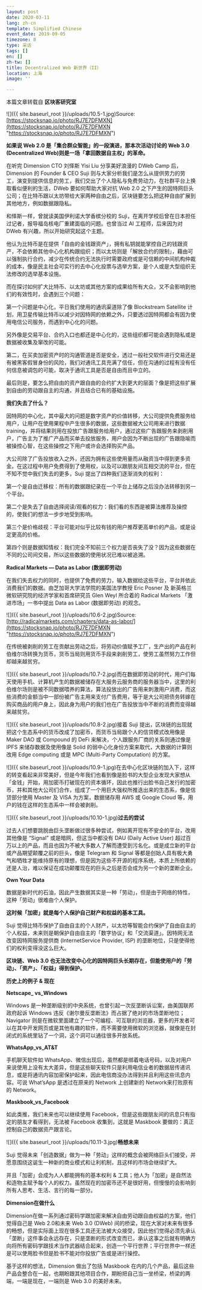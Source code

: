 ```yaml
---
layout: post
date: 2020-03-11
lang: zh-cn
template: Simplified Chinese
event_date: 2019-09-05
timezone: 8
type: 采访
tags: []
en: []
zh-tw: []
title: Decentralized Web 新世界（II）
location: 上海
image: ''

---
```

本篇文章转载自 **区块客研究室**

![]({{ site.baseurl_root }}/uploads/10.5-1.jpg)Source: [https://stocksnap.io/photo/RJ7E7DFMXN](https://stocksnap.io/photo/RJ7E7DFMXN "https://stocksnap.io/photo/RJ7E7DFMXN")

**如果说 Web 2.0 是「集合群众智能」的一段演进，那本次活动讨论的 Web 3.0 (Decentralized Web)则是一场「拿回数据自主权」的革命。**

在听完 Dimension CTO 刘怿斯 Yisi Liu 分享美好浪漫的 DWeb Camp 后，Dimension 的 Founder & CEO Suji 则与大家分析我们是怎么从提供劳力的劳工，演变到提供信息的劳工，我们交出了个人隐私与免费劳动力，在社群平台上换取看似便利的生活，DWeb 要如何帮助大家对抗 Web 2.0 之下产生的因特网巨头公司；在比特币跟以太坊带给大家两种自由之后，区块链要怎么把这种自由扩展到其他地方，例如数据跟隐私。

和怿斯一样，曾就读美国伊利诺大学香槟分校的 Suji，在离开学校后曾在日本担任过记者，报导福岛核电厂重建面临的问题。也曾当过 AI 工程师，后来因为对 DWeb 有兴趣，所以开始研究起这个主题。

他认为比特币是在提供「自由的金钱跟资产」，拥有私钥就能掌控自己的钱跟资产，不会依赖其他中心化机构跟组织；而以太坊则是「解放合约的限制」，藉由可以强制执行合约，减少在传统合约无法执行时需要政府或是可信赖的中间机构仲裁的成本，像是民主社会可实行的去中心化投票与选举方案，是个人或是大型组织无法修改的选举基本设施。

而在探讨如何扩大比特币、以太坊或其他方案的成果给所有大众，又不会影响到他们的有效性时，会遇到三个问题：

第一个问题是中心化，平日我们使用的通讯渠道除了像 Blockstream Satellite 计划，用卫星传输比特币以减少对因特网的依赖之外，只要透过因特网都会有因为使用电信公司服务，而遇到中心化的问题。

另外像是交易平台、合约入口也都还是中心化的，这些组织都可能会遇到隐私或是数据被收集及窜改的可能。

第二，在买卖加密资产时的沟通管道是否是安全，透过一般社交软件进行交易还是有被黑客假冒身份的风险，我们对通讯工具充满了信任，但在沟通的过程有没有任何信息被调包的可能，取决于通讯工具是否是自由而且中立的。

最后则是，要怎么把自由的资产跟自由的合约扩大到更大的层面？像是把这些扩展到自由的劳动跟自主的沟通，并且结合已有的基础设施。

**我们失去了什么？**

因特网的中心化，其中最大的问题是数字资产的价值转移，大公司提供免费服务给用户，让用户在使用果程中产生很多的数据，这些数据被大公司用来进行数据 training，并将结果则用在投放广告跟服务给用户，通过这些广告跟服务来剥削用户，广告主为了推广产品而买单去投放服务，用户会因为不断出现的广告跟隐喻而被操控心智，在这些操控之下用户或许会选择购买产品。

大公司除了广告投放收入之外，还因为拥有这些使用量而从融资当中得到更多资金。在这过程中用户免费得到了使用权，以及可以跟朋友间互相交流的平台，但在不知不觉中我们失去的更多，Suji 提出了四种我们逐渐消失的权利：

第一个是自由迁移权：所有的数据跟纪录在一个平台上储存之后没办法转移到另一个平台。

第二个是失去了自由选择阅读/观看的权力：我们看的东西是被算法推荐及操控的，使我们的想法一步步地受到影响。

第三个是价格歧视：平台可能对似乎比较有钱的用户推荐更高单价的产品，或是设定更高的价格。

第四个则是数据知情权：我们完全不知前三个权力是否丧失了没？因为这些数据在不同的公司间交易，所以这些数据的使用状况已难以被追溯。

**Radical Markets — Data as Labor (数据即劳动)**

在我们失去权力的同时，也提供了免费的劳力，输入数据给这些平台，平台并依此消费我们的数据。由芝加哥大学法学院的美国法学教授 Eric Posner 及 新英格兰微软研究院的经济学家和首席研究员 Glen Weyl 所合着的 Radical Markets 「激进市场」一书中提出 Data as Labor (数据即劳动) 的观念。

![]({{ site.baseurl_root }}/uploads/10.6-2.jpg)Source: [http://radicalmarkets.com/chapters/data-as-labor/](https://stocksnap.io/photo/RJ7E7DFMXN "https://stocksnap.io/photo/RJ7E7DFMXN")

在传统被剥削的劳工在贡献出劳动之后，将劳动价值赋予工厂，生产出的产品在利伯维尔场转换为货币，货币当局则用货币手段来剥削劳工，使劳工虽然努力工作但却越来越贫穷。

![]({{ site.baseurl_root }}/uploads/10.7-2.jpg)而在数据即劳动的时代，用户们每天使用手机、计算机产生的数据被储存在大服务云服务商的服务器当中，这里的利伯维尔场则是被不同数据喂养的算法，算法投放出的广告用来刺激用户消费，而这些消费的金额当中一部份被广告主用来支付广告费用，等于是大公司把债务转嫁在购买商品的用户身上，因此身为用户的我们也在广告投放当中不断的消费而变得越来越贫穷。

![]({{ site.baseurl_root }}/uploads/10.8-2.jpg)接着 Suji 提出，区块链的出现就把这个生态系中的货币改成了加密币，而货币当局跟个人的信贷模式改用像是 Maker DAO 或 Compound 的 DeFi 来解决，个人跟服务厂商的关系则通过像是 IPFS 来储存数据及使用像是 Solid 的弱中心化身份方案来取代，大数据的计算则改用 Edge computing 或是 MPC (Multi-Party Computation) 的方案。

![]({{ site.baseurl_root }}/uploads/10.9-1.jpg)在去中心化区块链的加入下，这样的转变看起来非常美好，但是今年我们也看到像是脸书的大型企业发现大家想从「金钱」开始，用加密币打破现在的资本循环，因此也推行出脸书自己发行的加密币，并和其他大公司们合作，组成了一个用巨大强权所推迭出来的生态系，像是信贷部分使用 Master 及 VISA 为方案，数据储存用 AWS 或 Google Cloud 等，用户的钱在这样的生态系中一样会被剥削。

![]({{ site.baseurl_root }}/uploads/10.10-1.jpg)**过去的尝试**

过去人们想要跳脱由巨头垄断做过很多种尝试，例如离开现有不安全的平台，改用其他像是 “Signal” 或是暗网，但这当中都没有 DAU (Daily Active User) 超过百万以上的产品，而且也因为不被大多数人了解而遭受到污名化。或是成立新的平台或产品期望颠覆之前的巨头，像是 Telegram 和 Signal 等都是创始人具有极大勇气和牺牲才能维持原有的理想，但是因为这些不开源的程序系统，本质上所依赖的还是人治，难以保证在成功颠覆现在的巨头之后是否会成为另一个新的垄断企业。

**Own Your Data**

数据是新时代的石油，因此产生数据其实是一种「劳动」，但是由于网络的特性，这种「劳动」很难由个人保护。

**这时候「加密」就是每个人保护自己财产和权益的基本工具。**

Suji 觉得比特币保护了自由自主的个人财产，以太坊等智能合约保护了自由自主的个人权益，未来则是朝保护自由自主的「数字协议」和「交流渠道」。因特网无法改变因特网服务提供商 (InternetService Provider, ISP) 的垄断地位，只是使得他们的权利变得没这么巨大。

**区块链、Web 3.0 也无法改变中心化的因特网巨头长期存在，但能使用户的「劳动」、「资产」、「权益」得到保护。**

**历史上的例子 & 现在**

**Netscape_ vs_Windows**

Windows 是一种垄断级别的中央系统，也曾引起一次反垄断诉讼案，由美国联邦政府起诉 Windows 违反《谢尔曼反垄断法》而占据了绝对的市场垄断地位；Navigator 则是在微软里面建立了一个可编程、可互联的浏览器，更多的开发者可以在其中开发网页或是其他有趣的软件，而不需要使用微软的浏览器，就像是在封闭式的系统里钻了一个洞，这个洞可以通往很多开放系统。

**WhatsApp_vs_AT&T**

手机聊天软件如 WhatsApp、微信出现后，虽然都是绑着电话号码，以及对用户来说使用上没有太大差异，但是这些聊天软件只是利用电信业者的数据层传递讯息，或是将通讯内容加密保护起来，因此电信商没办法得到并且利用这些讯息内容。可说 What’sApp 是透过在原来的 Network 上创建新的 Network来打败原有的 Network。

**Maskbook_vs_Facebook**

如此类推，我们未来也可以继续使用 Facebook，但是这些跟朋友间的讯息只有指定的朋友才看得到，无法被 Facebook 收集到，这就是 Maskbook 要做的：真正控制自己的数据资产跟言论。

![]({{ site.baseurl_root }}/uploads/10.11-3.jpg)**畅想未来**

Suji 觉得未来「创造数据」做为一种「劳动」这样的概念会被网络巨头们接受，并愿意围绕这诞生一种新的商业模式和让利机制，且这样的市场会继续扩大。

并且「加密」会成为人人都能拥有的基本权利 & 工具；他人为「加密」是自然法和造物主赋予每个人的权力。虽然现在的加密币还不是很好用，但慢慢的会影响到所有人思考、生活、言行的每一部分。

**Dimension在做什么**

Dimension在做一系列通过密码学跟加密来解决自由劳动跟自由权益的方案，他们觉得自己是 Web 2.0和未来 Web 3.0 (DWeb) 间的桥梁，现在大家对未来有很多的畅想，但是实际面上现在很多工具还无法被大众接受，因此他们觉得必须先承认「垄断」这件事会永远存在，只是垄断的形式改变而已，承认这事之后就有明确方向将所有密码学跟技术当作武器结合起来，创造一个平行世界；平行世界中一样还是可以使用脸书但是脸书不能对你投放广告或是进行操控。

基于这样的想法，Dimension 做出了包括 Maskbook 在内的几个产品，最后这些产品会整合在一起，也期盼跟其他项目合作，期盼把自己当一坐桥梁，桥梁的两端，一端是现在，一端则是 Web 3.0 的美好未来。